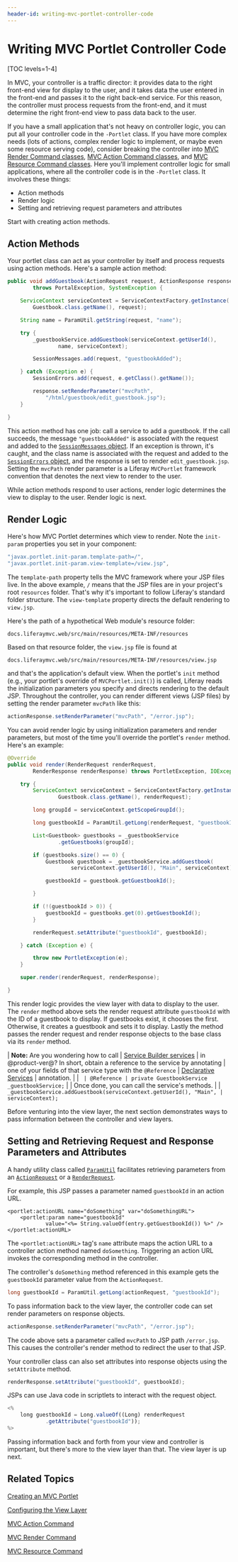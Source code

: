 ```yaml
---
header-id: writing-mvc-portlet-controller-code
---
```


# Writing MVC Portlet Controller Code

[TOC levels=1-4]

In MVC, your controller is a traffic director: it provides data to the right
front-end view for display to the user, and it takes data the user entered in
the front-end and passes it to the right back-end service. For this reason, the
controller must process requests from the front-end, and it must determine the
right front-end view to pass data back to the user. 

If you have a small application that's not heavy on controller logic, you can
put all your controller code in the `-Portlet` class. If you have more complex
needs (lots of actions, complex render logic to implement, or maybe even some
resource serving code), consider breaking the controller into [MVC Render
Command classes](/docs/7-2/appdev/-/knowledge_base/a/mvc-render-command), [MVC
Action Command classes](/docs/7-2/appdev/-/knowledge_base/a/mvc-action-command),
and
[MVC Resource Command classes](/docs/7-2/appdev/-/knowledge_base/a/mvc-resource-command). 
Here you'll implement controller logic for small applications, where all the
controller code is in the `-Portlet` class. It involves these things: 

- Action methods
- Render logic
- Setting and retrieving request parameters and attributes

Start with creating action methods. 

## Action Methods

Your portlet class can act as your controller by itself and process requests
using action methods. Here's a sample action method: 

```java
public void addGuestbook(ActionRequest request, ActionResponse response)
        throws PortalException, SystemException {

    ServiceContext serviceContext = ServiceContextFactory.getInstance(
        Guestbook.class.getName(), request);

    String name = ParamUtil.getString(request, "name");

    try {
        _guestbookService.addGuestbook(serviceContext.getUserId(),
                name, serviceContext);

        SessionMessages.add(request, "guestbookAdded");

    } catch (Exception e) {
        SessionErrors.add(request, e.getClass().getName());

        response.setRenderParameter("mvcPath",
            "/html/guestbook/edit_guestbook.jsp");
    }

}
```

This action method has one job: call a service to add a guestbook. If the call
succeeds, the message `"guestbookAdded"` is associated with the request and
added to the 
[`SessionMessages` object](@platform-ref@/7.2-latest/javadocs/portal-kernel/com/liferay/portal/kernel/servlet/SessionMessages.html).
If an exception is thrown, it's caught, and the class name is associated with
the request and added to the 
[`SessionErrors` object](@platform-ref@/7.2-latest/javadocs/portal-kernel/com/liferay/portal/kernel/servlet/SessionErrors.html),
and the response is set to render `edit_guestbook.jsp`. Setting the `mvcPath`
render parameter is a Liferay `MVCPortlet` framework convention that denotes the
next view to render to the user. 

While action methods respond to user actions, render logic determines the view
to display to the user. Render logic is next. 

## Render Logic

Here's how MVC Portlet determines which view to render. Note the `init-param`
properties you set in your component:

```java
"javax.portlet.init-param.template-path=/",
"javax.portlet.init-param.view-template=/view.jsp",
```

The `template-path` property tells the MVC framework where your JSP files live.
In the above example, `/` means that the JSP files are in your project's root
`resources` folder. That's why it's important to follow Liferay's standard
folder structure. The `view-template` property directs the default rendering to
`view.jsp`.

Here's the path of a hypothetical Web module's resource folder:

```
docs.liferaymvc.web/src/main/resources/META-INF/resources
```

Based on that resource folder, the `view.jsp` file is found at

```
docs.liferaymvc.web/src/main/resources/META-INF/resources/view.jsp
```

and that's the application's default view. When the portlet's `init` method
(e.g., your portlet's override of `MVCPortlet.init()`) is called, Liferay reads the
initialization parameters you specify and directs rendering to the default JSP.
Throughout the controller, you can render different views (JSP files) by setting
the render parameter `mvcPath` like this:

```java
actionResponse.setRenderParameter("mvcPath", "/error.jsp");
```

You can avoid render logic by using initialization parameters and render
parameters, but most of the time you'll override the portlet's `render` method.
Here's an example:

```java
@Override
public void render(RenderRequest renderRequest,
        RenderResponse renderResponse) throws PortletException, IOException {

    try {
        ServiceContext serviceContext = ServiceContextFactory.getInstance(
                Guestbook.class.getName(), renderRequest);

        long groupId = serviceContext.getScopeGroupId();

        long guestbookId = ParamUtil.getLong(renderRequest, "guestbookId");

        List<Guestbook> guestbooks = _guestbookService
                .getGuestbooks(groupId);

        if (guestbooks.size() == 0) {
            Guestbook guestbook = _guestbookService.addGuestbook(
                    serviceContext.getUserId(), "Main", serviceContext);

            guestbookId = guestbook.getGuestbookId();

        }

        if (!(guestbookId > 0)) {
            guestbookId = guestbooks.get(0).getGuestbookId();
        }

        renderRequest.setAttribute("guestbookId", guestbookId);

    } catch (Exception e) {

        throw new PortletException(e);
    }

    super.render(renderRequest, renderResponse);

}
```

This render logic provides the view layer with data to display to the user. The
`render` method above sets the render request attribute `guestbookId` with the
ID of a guestbook to display. If guestbooks exist, it chooses the first.
Otherwise, it creates a guestbook and sets it to display. Lastly the method
passes the render request and render response objects to the base class via its
`render` method. 

| **Note:** Are you wondering how to call
| [Service Builder services](/docs/7-2/appdev/-/knowledge_base/a/service-builder)
| in @product-ver@? In short, obtain a reference to the service by annotating
| one of  your fields of that service type with the `@Reference`
| [Declarative Services](/docs/7-2/frameworks/-/knowledge_base/f/declarative-services)
| annotation.
| 
| `
| @Reference
| private GuestbookService _guestbookService;`
| 
| Once done, you can call the service's methods.
| 
| `_guestbookService.addGuestbook(serviceContext.getUserId(), "Main",
|         serviceContext);`

Before venturing into the view layer, the next section demonstrates ways to pass
information between the controller and view layers. 

## Setting and Retrieving Request and Response Parameters and Attributes

A handy utility class called
[`ParamUtil`](@platform-ref@/7.2-latest/javadocs/portal-kernel/com/liferay/portal/kernel/util/ParamUtil.html)
facilitates retrieving parameters from an [`ActionRequest`](https://docs.liferay.com/portlet-api/3.0/javadocs/javax/portlet/ActionRequest.html)
or a
[`RenderRequest`](https://docs.liferay.com/portlet-api/3.0/javadocs/javax/portlet/RenderRequest.html).

For example, this JSP passes a parameter named `guestbookId` in an action
URL.

```markup
<portlet:actionURL name="doSomething" var="doSomethingURL">
    <portlet:param name="guestbookId" 
            value="<%= String.valueOf(entry.getGuestbookId()) %>" />
</portlet:actionURL>
```

The `<portlet:actionURL>` tag's `name` attribute maps the action URL to a
controller action method named `doSomething`. Triggering an action URL invokes
the corresponding method in the controller. 

The controller's `doSomething` method referenced in this example gets the
`guestbookId` parameter value from the `ActionRequest`.

```java
long guestbookId = ParamUtil.getLong(actionRequest, "guestbookId");
```

To pass information back to the view layer, the controller code can set render
parameters on response objects. 

```java
actionResponse.setRenderParameter("mvcPath", "/error.jsp");
```

The code above sets a parameter called `mvcPath` to JSP path `/error.jsp`.
This causes the controller's render method to redirect the user to that JSP. 

Your controller class can also set attributes into response objects using the
`setAttribute` method. 

```java
renderResponse.setAttribute("guestbookId", guestbookId);
```

JSPs can use Java code in scriptlets to interact with the request object. 

```javascript
<%
    long guestbookId = Long.valueOf((Long) renderRequest
            .getAttribute("guestbookId"));
%>
```

Passing information back and forth from your view and controller is important,
but there's more to the view layer than that. The view layer is up next. 

## Related Topics 

[Creating an MVC Portlet](/docs/7-2/appdev/-/knowledge_base/a/creating-an-mvc-portlet)

[Configuring the View Layer](/docs/7-2/appdev/-/knowledge_base/a/configuring-the-view-layer)

[MVC Action Command](/docs/7-2/appdev/-/knowledge_base/a/mvc-action-command)

[MVC Render Command](/docs/7-2/appdev/-/knowledge_base/a/mvc-render-command)

[MVC Resource Command](/docs/7-2/appdev/-/knowledge_base/a/mvc-resource-command)
